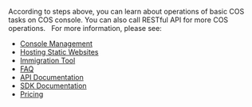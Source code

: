 According to steps above, you can learn about operations of basic COS tasks on COS console. You can also call RESTful API for more COS operations. 
 
For more information, please see:
- [Console Management](https://cloud.tencent.com/document/product/436/6238)
- [Hosting Static Websites](https://cloud.tencent.com/document/product/436/9512)
- [Immigration Tool](https://cloud.tencent.com/document/product/436/7191)
- [FAQ](https://cloud.tencent.com/document/product/436/6282)
- [API Documentation](https://cloud.tencent.com/document/product/436/7751)
- [SDK Documentation](https://cloud.tencent.com/document/product/436/6474)
- [Pricing](https://buy.cloud.tencent.com/price/cos)
